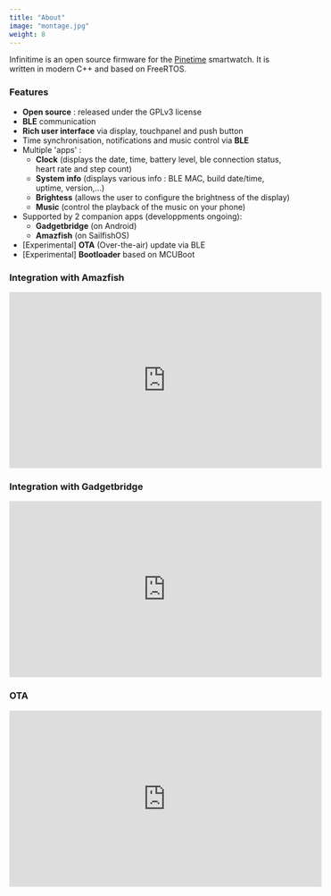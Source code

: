 ```yaml
---
title: "About"
image: "montage.jpg"
weight: 8
---
```


Infinitime is an open source firmware for the [Pinetime](https://www.pine64.org/pinetime/) smartwatch. It is written in modern C++ and based on FreeRTOS.

### Features

* **Open source** : released under the GPLv3 license
* **BLE** communication
* **Rich user interface** via display, touchpanel and push button
* Time synchronisation, notifications and music control via **BLE**
* Multiple 'apps' :
    * **Clock** (displays the date, time, battery level, ble connection status, heart rate and step count)
    * **System info** (displays various info : BLE MAC, build date/time, uptime, version,...)
    * **Brightess** (allows the user to configure the brightness of the display)
    * **Music** (control the playback of the music on your phone)
* Supported by 2 companion apps (developpments ongoing):
    * **Gadgetbridge** (on Android)
    * **Amazfish** (on SailfishOS)
* [Experimental] **OTA** (Over-the-air) update via BLE
* [Experimental] **Bootloader** based on MCUBoot

### Integration with Amazfish
<iframe width="560" height="315" sandbox="allow-same-origin allow-scripts allow-popups" src="https://video.codingfield.com/videos/embed/f3c4c81f-22df-4728-b5fb-982299476e07" frameborder="0" allowfullscreen></iframe>

### Integration with Gadgetbridge
<iframe width="560" height="315" sandbox="allow-same-origin allow-scripts allow-popups" src="https://video.codingfield.com/videos/embed/6363b421-77b1-4c61-a79b-82c0375dca8a" frameborder="0" allowfullscreen></iframe>

### OTA
<iframe width="560" height="315" sandbox="allow-same-origin allow-scripts allow-popups" src="https://video.codingfield.com/videos/embed/ad7b7368-f4e5-4352-9388-f69529d1b4fd" frameborder="0" allowfullscreen></iframe>